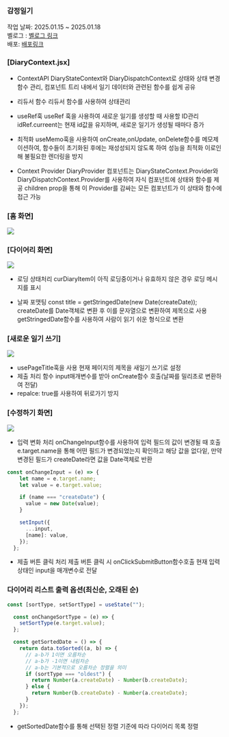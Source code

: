 ### 감정일기 
작업 날짜: 2025.01.15 ~ 2025.01.18 <br>
벨로그 : [벨로그 링크](https://velog.io/@rooftop7788/%EA%B0%9C%EC%9D%B8%ED%94%84%EB%A1%9C%EC%A0%9D%ED%8A%B82-Emotional-Diary)  <br>
배포: [배포링크](https://emotional-diary-tau.vercel.app/) <br>

### [DiaryContext.jsx]
- ContextAPI
	DiaryStateContext와 DiaryDispatchContext로 상태와 상태 변경 함수 관리, 컴포넌트 트리 내에서 일기 데이터와 관련된 함수를 쉽게 공유
    
- 리듀서 함수
	리듀서 함수를 사용하여 상태관리

- useRef훅 
	useRef 훅을 사용하여 새로운 일기를 생성할 때 사용할 ID관리
    idRef.curreent는 현재 id값을 유지하며, 새로운 일기가 생성될 때마다 증가

- 최적화
	useMemo훅을 사용하여 onCreate,onUpdate, onDelete함수를 메모제이션하여, 함수들이 초기화된 후에는 재성성되지 않도록 하여 성능을 최적화 
    이로인해 불필요한 렌더링을 방지
- Context Provider
	DiaryProvider 컴포넌트는 DiaryStateContext.Provider와 DiaryDispatchContext.Provider를 사용하여 자식 컴포넌트에 상태와 함수를 제공 children prop을 통해 이 Provider를 감싸는 모든 컴포넌트가 이 상태와 함수에 접근 가능

### [홈 화면]
![](https://velog.velcdn.com/images/rooftop7788/post/179bbdab-3a32-4e11-8605-fc0869466d8b/image.png)

### [다이어리 화면]
![](https://velog.velcdn.com/images/rooftop7788/post/435770b0-8542-44fd-a395-d40d9ed2d168/image.png)

- 로딩 상태처리
	curDiaryItem이 아직 로딩중이거나 유효하지 않은 경우 로딩 메시지를 표시

- 날짜 포맷팅
	const title = getStringedDate(new Date(createDate));
    createDate를 Date객체로 변환 후 이를 문자열으로 변환하여 제목으로 사용
    getStringedDate함수를 사용하여 사람이 읽기 쉬운 형식으로 변환
### [새로운 일기 쓰기]

![](https://velog.velcdn.com/images/rooftop7788/post/75016bdf-5102-4a02-bc41-a0256e7cdc44/image.png)

- usePageTitle훅을 사용
	현재 페이지의 제목을 새일기 쓰기로 설정
- 제출 처리 함수
	input매개변수를 받아 onCreate함수 호출(날짜를 밀리초로 변환하여 전달)
- repalce: true를 사용하여 뒤로가기 방지
### [수정하기 화면]
![](https://velog.velcdn.com/images/rooftop7788/post/0a8208b2-3ac2-420a-b448-d2d277b41de3/image.png)

- 입력 변화 처리
	onChangeInput함수를 사용하여 입력 필드의 값이 변경될 때 호출
	e.target.name을 통해 어떤 필드가 변경되었는지 확인하고 해당 값을 없다잍, 만약 변경된 필드가 createDate라면 값을 Date객체로 반환
```jsx
const onChangeInput = (e) => {
    let name = e.target.name;
    let value = e.target.value;

    if (name === "createDate") {
      value = new Date(value);
    }

    setInput({
      ...input,
      [name]: value,
    });
  };
```
- 제출 버튼 클릭 처리 
	제출 버튼 클릭 시 onClickSubmitButton함수호출 
    현재 입력 상태인 input을 매개변수로 전달 
    
    
### 다이어리 리스트 출력 옵션(최신순, 오래된 순)
```jsx
const [sortType, setSortType] = useState("");

  const onChangeSortType = (e) => {
    setSortType(e.target.value);
  };

  const getSortedDate = () => {
    return data.toSorted((a, b) => {
      // a-b가 1이면 오름차순
      // a-b가 -1이면 내림차순
      // a-b는 기본적으로 오름차순 정렬을 의미
      if (sortType === "oldest") {
        return Number(a.createDate) - Number(b.createDate);
      } else {
        return Number(b.createDate) - Number(a.createDate);
      }
    });
  };
```
- getSortedDate함수를 통해 선택된 정렬 기준에 따라 다이어리 목록 정렬
